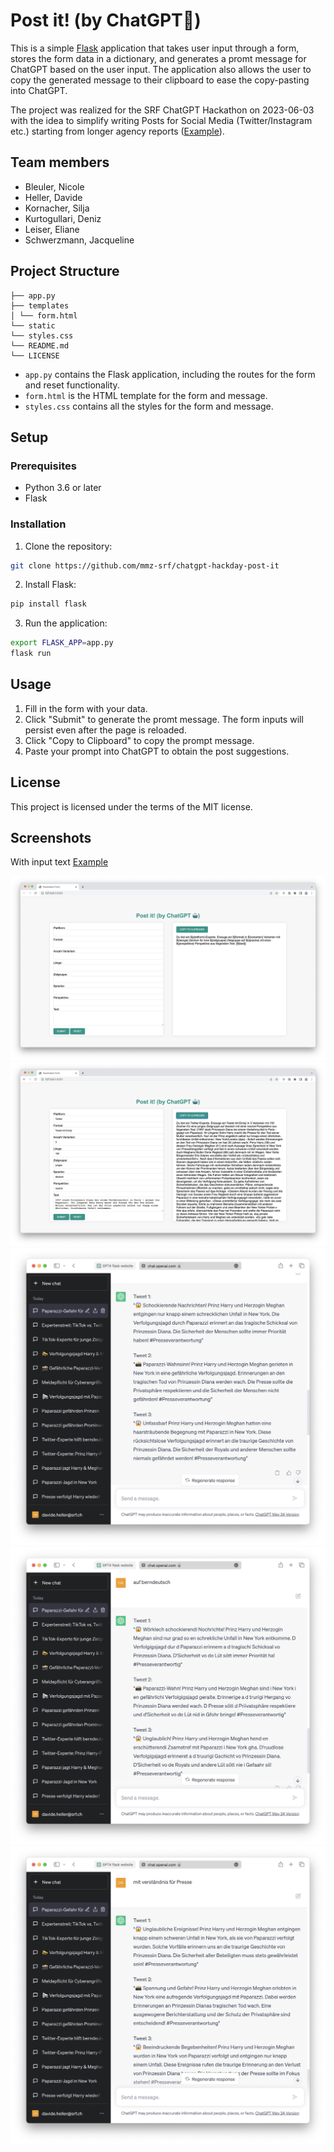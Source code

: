 # Post it! (by ChatGPT🤖)

This is a simple [Flask](https://flask.palletsprojects.com/) application that takes user input through a form, stores the form data in a dictionary, and generates a promt message for ChatGPT based on the user input. The application also allows the user to copy the generated message to their clipboard to ease the copy-pasting into ChatGPT.

The project was realized for the SRF ChatGPT Hackathon on 2023-06-03 with the idea to simplify writing Posts for Social Media (Twitter/Instagram etc.) starting from longer agency reports ([Example](examples/Text.txt)).

## Team members
- Bleuler, Nicole
- Heller, Davide
- Kornacher, Silja
- Kurtogullari, Deniz
- Leiser, Eliane
- Schwerzmann, Jacqueline

## Project Structure

```
├── app.py
├── templates
│ └── form.html
└── static
└── styles.css
└── README.md
└── LICENSE
```


- `app.py` contains the Flask application, including the routes for the form and reset functionality.
- `form.html` is the HTML template for the form and message.
- `styles.css` contains all the styles for the form and message.

## Setup

### Prerequisites

- Python 3.6 or later
- Flask

### Installation

1. Clone the repository:

```bash
git clone https://github.com/mmz-srf/chatgpt-hackday-post-it
```

2. Install Flask:

```bash
pip install flask
```

3. Run the application:

```bash
export FLASK_APP=app.py
flask run
```

## Usage

1. Fill in the form with your data.
2. Click "Submit" to generate the promt message. The form inputs will persist even after the page is reloaded.
3. Click "Copy to Clipboard" to copy the prompt message.
4. Paste your prompt into ChatGPT to obtain the post suggestions.

## License

This project is licensed under the terms of the MIT license.

## Screenshots

With input text [Example](examples/Text.txt)

![Empty forms](examples/0_empty.png)
![Filled forms](examples/1_filled.png)
![ChatGPT output](examples/2_chatgpt.png)
![Change language](examples/3_swissgerman.png)
![Change perspective](examples/4_perspective.png)